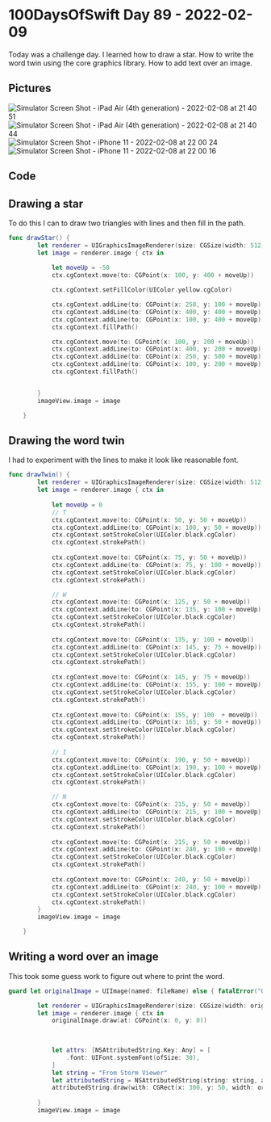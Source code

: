 # 100DaysOfSwift Day 89 - 2022-02-09

Today was a challenge day. I learned how to draw a star. How to write the word twin using the core graphics library. How to add text over an image.   

## Pictures

![Simulator Screen Shot - iPad Air (4th generation) - 2022-02-08 at 21 40 51](https://user-images.githubusercontent.com/9620015/153131584-cc0dd8c6-e1da-4f7c-b110-2526dcfdd544.png)
![Simulator Screen Shot - iPad Air (4th generation) - 2022-02-08 at 21 40 44](https://user-images.githubusercontent.com/9620015/153131588-24a51124-c665-498e-a1a6-f15261edf184.png)
![Simulator Screen Shot - iPhone 11 - 2022-02-08 at 22 00 24](https://user-images.githubusercontent.com/9620015/153131574-a345c630-2ddf-4ee2-8d73-ab6f21763ff9.png)
![Simulator Screen Shot - iPhone 11 - 2022-02-08 at 22 00 16](https://user-images.githubusercontent.com/9620015/153131577-8b6c7c8c-89f2-4892-b1f8-475c07769dca.png)

## Code

## Drawing a star

To do this I can to draw two triangles with lines and then fill in the path.

```swift
func drawStar() {
        let renderer = UIGraphicsImageRenderer(size: CGSize(width: 512, height: 512))
        let image = renderer.image { ctx in
            
            let moveUp = -50
            ctx.cgContext.move(to: CGPoint(x: 100, y: 400 + moveUp))

            ctx.cgContext.setFillColor(UIColor.yellow.cgColor)

            ctx.cgContext.addLine(to: CGPoint(x: 250, y: 100 + moveUp))
            ctx.cgContext.addLine(to: CGPoint(x: 400, y: 400 + moveUp))
            ctx.cgContext.addLine(to: CGPoint(x: 100, y: 400 + moveUp))
            ctx.cgContext.fillPath()

            ctx.cgContext.move(to: CGPoint(x: 100, y: 200 + moveUp))
            ctx.cgContext.addLine(to: CGPoint(x: 400, y: 200 + moveUp))
            ctx.cgContext.addLine(to: CGPoint(x: 250, y: 500 + moveUp))
            ctx.cgContext.addLine(to: CGPoint(x: 100, y: 200 + moveUp))
            ctx.cgContext.fillPath()


        }
        imageView.image = image

    }
```

## Drawing the word twin

I had to experiment with the lines to make it look like reasonable font.

```swift
func drawTwin() {
        let renderer = UIGraphicsImageRenderer(size: CGSize(width: 512, height: 512))
        let image = renderer.image { ctx in
            
            let moveUp = 0
            // T
            ctx.cgContext.move(to: CGPoint(x: 50, y: 50 + moveUp))
            ctx.cgContext.addLine(to: CGPoint(x: 100, y: 50 + moveUp))
            ctx.cgContext.setStrokeColor(UIColor.black.cgColor)
            ctx.cgContext.strokePath()
            
            ctx.cgContext.move(to: CGPoint(x: 75, y: 50 + moveUp))
            ctx.cgContext.addLine(to: CGPoint(x: 75, y: 100 + moveUp))
            ctx.cgContext.setStrokeColor(UIColor.black.cgColor)
            ctx.cgContext.strokePath()

            // W
            ctx.cgContext.move(to: CGPoint(x: 125, y: 50 + moveUp))
            ctx.cgContext.addLine(to: CGPoint(x: 135, y: 100 + moveUp))
            ctx.cgContext.setStrokeColor(UIColor.black.cgColor)
            ctx.cgContext.strokePath()
            
            ctx.cgContext.move(to: CGPoint(x: 135, y: 100 + moveUp))
            ctx.cgContext.addLine(to: CGPoint(x: 145, y: 75 + moveUp))
            ctx.cgContext.setStrokeColor(UIColor.black.cgColor)
            ctx.cgContext.strokePath()
            
            ctx.cgContext.move(to: CGPoint(x: 145, y: 75 + moveUp))
            ctx.cgContext.addLine(to: CGPoint(x: 155, y: 100 + moveUp))
            ctx.cgContext.setStrokeColor(UIColor.black.cgColor)
            ctx.cgContext.strokePath()
            
            ctx.cgContext.move(to: CGPoint(x: 155, y: 100  + moveUp))
            ctx.cgContext.addLine(to: CGPoint(x: 165, y: 50 + moveUp))
            ctx.cgContext.setStrokeColor(UIColor.black.cgColor)
            ctx.cgContext.strokePath()
            
            // I
            ctx.cgContext.move(to: CGPoint(x: 190, y: 50 + moveUp))
            ctx.cgContext.addLine(to: CGPoint(x: 190, y: 100 + moveUp))
            ctx.cgContext.setStrokeColor(UIColor.black.cgColor)
            ctx.cgContext.strokePath()

            // N
            ctx.cgContext.move(to: CGPoint(x: 215, y: 50 + moveUp))
            ctx.cgContext.addLine(to: CGPoint(x: 215, y: 100 + moveUp))
            ctx.cgContext.setStrokeColor(UIColor.black.cgColor)
            ctx.cgContext.strokePath()
            
            ctx.cgContext.move(to: CGPoint(x: 215, y: 50 + moveUp))
            ctx.cgContext.addLine(to: CGPoint(x: 240, y: 100 + moveUp))
            ctx.cgContext.setStrokeColor(UIColor.black.cgColor)
            ctx.cgContext.strokePath()
            
            ctx.cgContext.move(to: CGPoint(x: 240, y: 50 + moveUp))
            ctx.cgContext.addLine(to: CGPoint(x: 240, y: 100 + moveUp))
            ctx.cgContext.setStrokeColor(UIColor.black.cgColor)
            ctx.cgContext.strokePath()
        }
        imageView.image = image

    }
```

## Writing a word over an image

This took some guess work to figure out where to print the word.

```swift
guard let originalImage = UIImage(named: fileName) else { fatalError("Original Image does not exist")}

        let renderer = UIGraphicsImageRenderer(size: CGSize(width: originalImage.size.width, height: originalImage.size.height))
        let image = renderer.image { ctx in
            originalImage.draw(at: CGPoint(x: 0, y: 0))

           
            
            let attrs: [NSAttributedString.Key: Any] = [
                .font: UIFont.systemFont(ofSize: 30),
            ]
            let string = "From Storm Viewer"
            let attributedString = NSAttributedString(string: string, attributes: attrs)
            attributedString.draw(with: CGRect(x: 300, y: 50, width: originalImage.size.width - 30, height: 50), options: .usesLineFragmentOrigin, context: nil)
            
        }
        imageView.image = image
```
